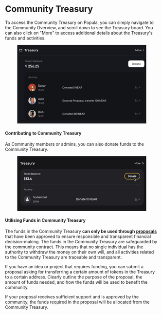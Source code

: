 # Community Treasury

To access the Community Treasury on Popula, you can simply navigate to the Community Overview, and scroll down to see the Treasury board. You can also click on "More" to access additional details about the Treasury's funds and activities.

<figure><img src="../.gitbook/assets/image (40).png" alt=""><figcaption></figcaption></figure>

#### **Contributing to Community Treasury**

As Community members or admins, you can also donate funds to the Community Treasury.

<figure><img src="../.gitbook/assets/donate (1).gif" alt=""><figcaption></figcaption></figure>

#### **Utilising Funds in Community Treasury**

The funds in the Community Treasury **can only be used through** [**proposals**](../interactions-and-engagements/poll-and-proposal.md) that have been approved to ensure responsible and transparent financial decision-making. The funds in the Community Treasury are safeguarded by the community contract. This means that no single individual has the authority to withdraw the money on their own will, and all activities related to the Community Treasury are traceable and transparent.

If you have an idea or project that requires funding, you can submit a proposal asking for transferring a certain amount of tokens in the Treasury to a certain address. Clearly outline the purpose of the proposal, the amount of funds needed, and how the funds will be used to benefit the community.

If your proposal receives sufficient support and is approved by the community, the funds required in the proposal will be allocated from the Community Treasury.
